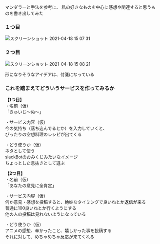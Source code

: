 マンダラーと手法を参考に、
私の好きなものを中心に感想や関連すると思うものを書き出してみた

### １つ目  
![スクリーンショット 2021-04-18 15 07 31](https://user-images.githubusercontent.com/75874607/115136063-2861db00-a058-11eb-8487-a69a6366d915.png)

### ２つ目  
![スクリーンショット 2021-04-18 15 08 21](https://user-images.githubusercontent.com/75874607/115136068-2e57bc00-a058-11eb-9b66-cd0892fcffa0.png)


形になりそうなアイデアは、付箋になっている

### これを踏まえてどういうサービスを作ってみるか
**【1つ目】**  
 ・名前（仮）  
「きゅいじ～ぬ～」

・サービス内容（仮）  
今の気持ち（落ち込んでるとか）を入力していくと、  
ぴったりの空想料理のレシピが出てくる

・どう使うか（仮）  
ネタとして使う  
slackBotのおみくじみたいなイメージ  
ちょっとした息抜きとして遊ぶ


**【2つ目】**  
・名前（仮）  
「あなたの意見に全肯定」

・サービス内容（仮）  
何か意見・感想を投稿すると、絶妙なタイミングで良いねとか返信が来る  
普通に100良いねとか行くようにする  
他の人の投稿は見れないようになっている

・どう使うか（仮）  
アニメの感想、辛かったこと、嬉しかった事を投稿する  
それに対して、めちゃめちゃ反応が来てくれる
